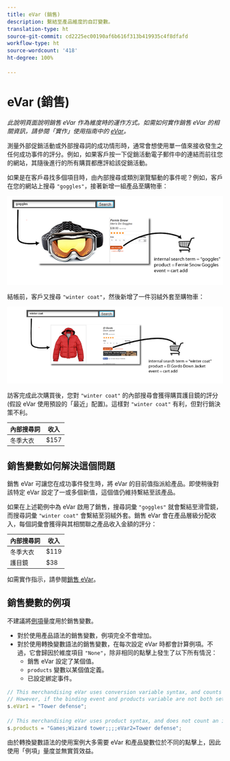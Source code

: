 ```yaml
---
title: eVar (銷售)
description: 繫結至產品維度的自訂變數。
translation-type: ht
source-git-commit: cd2225ec00190af6b616f313b419935c4f8dfafd
workflow-type: ht
source-wordcount: '418'
ht-degree: 100%

---
```



# eVar (銷售)

*此說明頁面說明銷售 eVar 作為維度時的運作方式。如需如何實作銷售 eVar 的相關資訊，請參閱「實作」使用指南中的 [eVar](/help/implement/vars/page-vars/evar.md)。*

測量外部促銷活動或外部搜尋詞的成功情形時，通常會想使用單一值來接收發生之任何成功事件的評分。例如，如果客戶按一下促銷活動電子郵件中的連結而前往您的網站，其隨後進行的所有購買都應評給該促銷活動。

如果是在客戶尋找多個項目時，由內部搜尋或類別瀏覽驅動的事件呢？例如，客戶在您的網站上搜尋 `"goggles"`，接著新增一組產品至購物車：

![護目鏡範例](assets/merch-example-goggles.png)

結帳前，客戶又搜尋 `"winter coat"`，然後新增了一件羽絨外套至購物車：

![外套範例](assets/merch-example-coat.png)

訪客完成此次購買後，您對 `"winter coat"` 的內部搜尋會獲得購買護目鏡的評分 (假設 eVar 使用預設的「最近」配置)。這樣對 `"winter coat"` 有利，但對行銷決策不利。

| 內部搜尋詞 | 收入 |
|---|---|
| 冬季大衣 | $157 |

## 銷售變數如何解決這個問題

銷售 eVar 可讓您在成功事件發生時，將 eVar 的目前值指派給產品。即使稍後對該特定 eVar 設定了一或多個新值，這個值仍維持繫結至該產品。

如果在上述範例中為 eVar 啟用了銷售，搜尋詞彙 `"goggles"` 就會繫結至滑雪鏡，而搜尋詞彙 `"winter coat"` 會繫結至羽絨外套。銷售 eVar 會在產品層級分配收入，每個詞彙會獲得與其相關聯之產品收入金額的評分：

| 內部搜尋詞 | 收入 |
|---|---|
| 冬季大衣 | $119 |
| 護目鏡 | $38 |

如需實作指示，請參閱[銷售 eVar](/help/implement/vars/page-vars/evar-merchandising.md)。

## 銷售變數的例項

不建議將[例項](../metrics/instances.md)量度用於銷售變數。

* 對於使用產品語法的銷售變數，例項完全不會增加。
* 對於使用轉換變數語法的銷售變數，在每次設定 eVar 時都會計算例項。不過，它會歸因於維度項目 `"None"`，除非相同的點擊上發生了以下所有情況：
   * 銷售 eVar 設定了某個值。
   * `products` 變數以某個值定義。
   * 已設定綁定事件。

```js
// This merchandising eVar uses conversion variable syntax, and counts an instance.
// However, if the binding event and products variable are not both set, the instance attributes to "None".
s.eVar1 = "Tower defense";

// This merchandising eVar uses product syntax, and does not count an instance.
s.products = "Games;Wizard tower;;;;eVar2=Tower defense";
```

由於轉換變數語法的使用案例大多需要 eVar 和產品變數位於不同的點擊上，因此使用「例項」量度並無實質效益。
